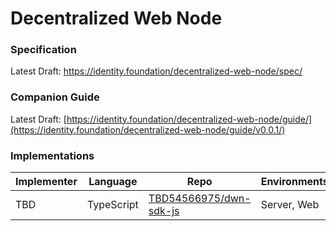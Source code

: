 # Decentralized Web Node

### Specification

Latest Draft: https://identity.foundation/decentralized-web-node/spec/

### Companion Guide

Latest Draft: [https://identity.foundation/decentralized-web-node/guide/](https://identity.foundation/decentralized-web-node/guide/v0.0.1/)

### Implementations

| Implementer    | Language     | Repo                                       | Environments    |
| -----          | -----        | ------                                     | -----           |
| TBD            | TypeScript   | [TBD54566975/dwn-sdk-js](https://github.com/TBD54566975/dwn-sdk-js)  | Server, Web     |
